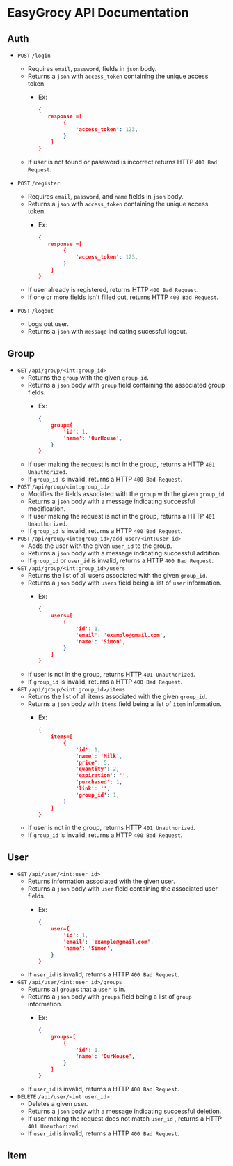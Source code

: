 # EasyGrocy API Documentation

## Auth
* `POST`    `/login`
  * Requires `email`, `password`, fields in `json` body.
  * Returns a `json` with `access_token` containing the unique access token.
    * Ex:

        ```json
        {
           response =[
                {
                    'access_token': 123,
                }
            ]
        }
        ```
  * If user is not found or password is incorrect returns HTTP `400 Bad Request`.

* `POST`    `/register`
  * Requires `email`, `password`, and `name` fields in `json` body.
  * Returns a `json` with `access_token` containing the unique access token.
    * Ex:

        ```json
        {
           response =[
                {
                    'access_token': 123,
                }
            ]
        }
        ```
  * If user already is registered, returns HTTP `400 Bad Request`.
  * If one or more fields isn't filled out, returns HTTP `400 Bad Request`.

* `POST`    `/logout`
  * Logs out user.
  * Returns a `json` with `message` indicating sucessful logout.

## Group
* `GET`     `/api/group/<int:group_id>`
  * Returns the `group` with the given `group_id`.
  * Returns a `json` body with `group` field containing the associated group fields.
    * Ex:

        ```json
        {
            group={
                'id': 1,
                'name': 'OurHouse',
            }
        }
        ```
  * If user making the request is not in the group, returns a HTTP `401 Unauthorized`.
  * If `group_id` is invalid, returns a HTTP `400 Bad Request`.
* `POST`     `/api/group/<int:group_id>`
  * Modifies the fields associated with the `group` with the given `group_id`.
  * Returns a `json` body with a message indicating successful modification.
  * If user making the request is not in the group, returns a HTTP `401 Unauthorized`.
  * If `group_id` is invalid, returns a HTTP `400 Bad Request`.
* `POST`     `/api/group/<int:group_id>/add_user/<int:user_id>`
  * Adds the user with the given `user_id` to the group.
  * Returns a `json` body with a message indicating successful addition.
  * If `group_id` or `user_id` is invalid, returns a HTTP `400 Bad Request`.
* `GET`     `/api/group/<int:group_id>/users`
  * Returns the list of all users associated with the given `group_id`.
  * Returns a `json` body with `users` field being a list of `user` information.
    * Ex:

        ```json
        {
            users=[
                {
                    'id': 1,
                    'email': 'example@gmail.com',
                    'name': 'Simon',
                }
            ]
        }
        ```
  * If user is not in the group, returns HTTP `401 Unauthorized`.
  * If `group_id` is invalid, returns a HTTP `400 Bad Request`.
* `GET`     `/api/group/<int:group_id>/items`
  * Returns the list of all items associated with the given `group_id`.
  * Returns a `json` body with `items` field being a list of `item` information.
    * Ex:

        ```json
        {
            items=[
                {
                    'id': 1,
                    'name': 'Milk',
                    'price': 5,
                    'quantity': 2,
                    'expiration': '',
                    'purchased': 1,
                    'link': '',
                    'group_id': 1,
                }
            ]
        }
        ```
  * If user is not in the group, returns HTTP `401 Unauthorized`.
  * If `group_id` is invalid, returns a HTTP `400 Bad Request`.

## User
* `GET`     `/api/user/<int:user_id>`
  * Returns information associated with the given user.
  * Returns a `json` body with `user` field containing the associated user fields.
    * Ex:

        ```json
        {
            user={
                'id': 1,
                'email': 'example@gmail.com',
                'name': 'Simon',
            }
        }
        ```
  * If `user_id` is invalid, returns a HTTP `400 Bad Request`.
* `GET`     `/api/user/<int:user_id>/groups`
  * Returns all `group`s that a `user` is in.
  * Returns a `json` body with `groups` field being a list of `group` information.
    * Ex:

        ```json
        {
            groups=[
                {
                    'id': 1,
                    'name': 'OurHouse',
                }
            ]
        }
        ```
  * If `user_id` is invalid, returns a HTTP `400 Bad Request`.
* `DELETE`     `/api/user/<int:user_id>`
  * Deletes a given user.
  * Returns a `json` body with a message indicating successful deletion.
  * If user making the request does not match `user_id` , returns a HTTP `401 Unauthorized`.
  * If `user_id` is invalid, returns a HTTP `400 Bad Request`.

## Item
